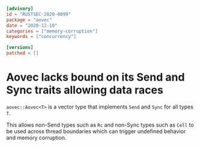 ```toml
[advisory]
id = "RUSTSEC-2020-0099"
package = "aovec"
date = "2020-12-10"
categories = ["memory-corruption"]
keywords = ["concurrency"]

[versions]
patched = []
```

# Aovec<T> lacks bound on its Send and Sync traits allowing data races

`aovec::Aovec<T>` is a vector type that implements `Send` and `Sync` for all
types `T`.

This allows non-Send types such as `Rc` and non-Sync types such as `Cell` to
be used across thread boundaries which can trigger undefined behavior and
memory corruption.
